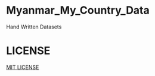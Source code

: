 # Myanmar_My_Country_Data

Hand Written Datasets

# LICENSE
[MIT LICENSE](https://github.com/UTYCC-Data-and-Machine-Learning-Club/myanmar-my-country-datasets/blob/main/LICENSE)

